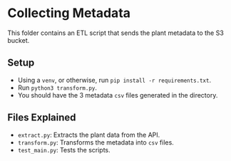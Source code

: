 # Collecting Metadata
This folder contains an ETL script that sends the plant metadata to the S3 bucket.

## Setup
- Using a `venv`, or otherwise, run `pip install -r requirements.txt`.
- Run `python3 transform.py`.
- You should have the 3 metadata `csv` files generated in the directory.

## Files Explained
- `extract.py`: Extracts the plant data from the API.
- `transform.py`: Transforms the metadata into `csv` files.
- `test_main.py`: Tests the scripts.